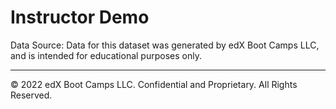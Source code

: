 # Instructor Demo

Data Source: Data for this dataset was generated by edX Boot Camps LLC, and is intended for educational purposes only.

---

© 2022 edX Boot Camps LLC. Confidential and Proprietary. All Rights Reserved.